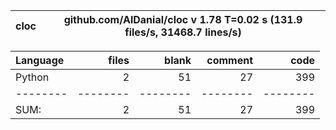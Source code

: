 cloc|github.com/AlDanial/cloc v 1.78  T=0.02 s (131.9 files/s, 31468.7 lines/s)
--- | ---

Language|files|blank|comment|code
:-------|-------:|-------:|-------:|-------:
Python|2|51|27|399
--------|--------|--------|--------|--------
SUM:|2|51|27|399

